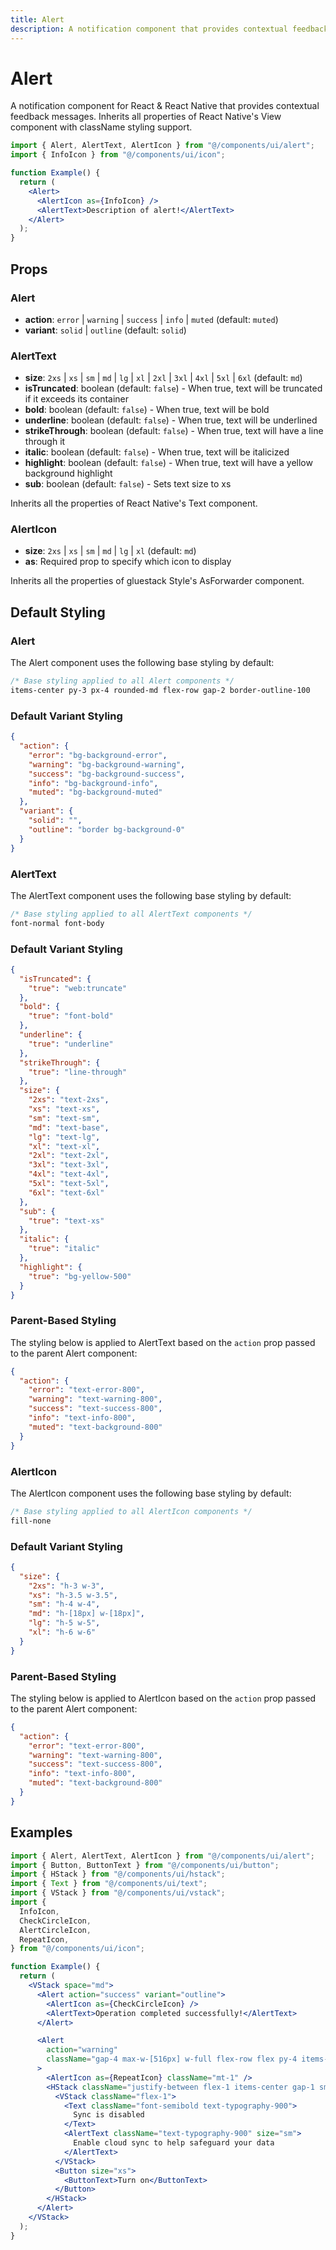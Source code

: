 ```yaml
---
title: Alert
description: A notification component that provides contextual feedback messages with React Native properties.
---
```


# Alert

A notification component for React & React Native that provides contextual feedback messages. Inherits all properties of React Native's View component with className styling support.

```jsx
import { Alert, AlertText, AlertIcon } from "@/components/ui/alert";
import { InfoIcon } from "@/components/ui/icon";

function Example() {
  return (
    <Alert>
      <AlertIcon as={InfoIcon} />
      <AlertText>Description of alert!</AlertText>
    </Alert>
  );
}
```

## Props

### Alert

- **action**: `error` | `warning` | `success` | `info` | `muted` (default: `muted`)
- **variant**: `solid` | `outline` (default: `solid`)

### AlertText

- **size**: `2xs` | `xs` | `sm` | `md` | `lg` | `xl` | `2xl` | `3xl` | `4xl` | `5xl` | `6xl` (default: `md`)
- **isTruncated**: boolean (default: `false`) - When true, text will be truncated if it exceeds its container
- **bold**: boolean (default: `false`) - When true, text will be bold
- **underline**: boolean (default: `false`) - When true, text will be underlined
- **strikeThrough**: boolean (default: `false`) - When true, text will have a line through it
- **italic**: boolean (default: `false`) - When true, text will be italicized
- **highlight**: boolean (default: `false`) - When true, text will have a yellow background highlight
- **sub**: boolean (default: `false`) - Sets text size to xs

Inherits all the properties of React Native's Text component.

### AlertIcon

- **size**: `2xs` | `xs` | `sm` | `md` | `lg` | `xl` (default: `md`)
- **as**: Required prop to specify which icon to display

Inherits all the properties of gluestack Style's AsForwarder component.

## Default Styling

### Alert

<!-- BASE_STYLE_START -->

The Alert component uses the following base styling by default:

```css
/* Base styling applied to all Alert components */
items-center py-3 px-4 rounded-md flex-row gap-2 border-outline-100
```

<!-- BASE_STYLE_END -->

### Default Variant Styling

<!-- VARIANT_STYLES_START -->

```json
{
  "action": {
    "error": "bg-background-error",
    "warning": "bg-background-warning",
    "success": "bg-background-success",
    "info": "bg-background-info",
    "muted": "bg-background-muted"
  },
  "variant": {
    "solid": "",
    "outline": "border bg-background-0"
  }
}
```

<!-- VARIANT_STYLES_END -->

### AlertText

<!-- BASE_STYLE_START -->

The AlertText component uses the following base styling by default:

```css
/* Base styling applied to all AlertText components */
font-normal font-body
```

<!-- BASE_STYLE_END -->

### Default Variant Styling

<!-- VARIANT_STYLES_START -->

```json
{
  "isTruncated": {
    "true": "web:truncate"
  },
  "bold": {
    "true": "font-bold"
  },
  "underline": {
    "true": "underline"
  },
  "strikeThrough": {
    "true": "line-through"
  },
  "size": {
    "2xs": "text-2xs",
    "xs": "text-xs",
    "sm": "text-sm",
    "md": "text-base",
    "lg": "text-lg",
    "xl": "text-xl",
    "2xl": "text-2xl",
    "3xl": "text-3xl",
    "4xl": "text-4xl",
    "5xl": "text-5xl",
    "6xl": "text-6xl"
  },
  "sub": {
    "true": "text-xs"
  },
  "italic": {
    "true": "italic"
  },
  "highlight": {
    "true": "bg-yellow-500"
  }
}
```

### Parent-Based Styling

The styling below is applied to AlertText based on the `action` prop passed to the parent Alert component:

```json
{
  "action": {
    "error": "text-error-800",
    "warning": "text-warning-800",
    "success": "text-success-800",
    "info": "text-info-800",
    "muted": "text-background-800"
  }
}
```

<!-- VARIANT_STYLES_END -->

### AlertIcon

<!-- BASE_STYLE_START -->

The AlertIcon component uses the following base styling by default:

```css
/* Base styling applied to all AlertIcon components */
fill-none
```

<!-- BASE_STYLE_END -->

### Default Variant Styling

<!-- VARIANT_STYLES_START -->

```json
{
  "size": {
    "2xs": "h-3 w-3",
    "xs": "h-3.5 w-3.5",
    "sm": "h-4 w-4",
    "md": "h-[18px] w-[18px]",
    "lg": "h-5 w-5",
    "xl": "h-6 w-6"
  }
}
```

### Parent-Based Styling

The styling below is applied to AlertIcon based on the `action` prop passed to the parent Alert component:

```json
{
  "action": {
    "error": "text-error-800",
    "warning": "text-warning-800",
    "success": "text-success-800",
    "info": "text-info-800",
    "muted": "text-background-800"
  }
}
```

<!-- VARIANT_STYLES_END -->

## Examples

```jsx
import { Alert, AlertText, AlertIcon } from "@/components/ui/alert";
import { Button, ButtonText } from "@/components/ui/button";
import { HStack } from "@/components/ui/hstack";
import { Text } from "@/components/ui/text";
import { VStack } from "@/components/ui/vstack";
import {
  InfoIcon,
  CheckCircleIcon,
  AlertCircleIcon,
  RepeatIcon,
} from "@/components/ui/icon";

function Example() {
  return (
    <VStack space="md">
      <Alert action="success" variant="outline">
        <AlertIcon as={CheckCircleIcon} />
        <AlertText>Operation completed successfully!</AlertText>
      </Alert>

      <Alert
        action="warning"
        className="gap-4 max-w-[516px] w-full flex-row flex py-4 items-start self-center"
      >
        <AlertIcon as={RepeatIcon} className="mt-1" />
        <HStack className="justify-between flex-1 items-center gap-1 sm:gap-8">
          <VStack className="flex-1">
            <Text className="font-semibold text-typography-900">
              Sync is disabled
            </Text>
            <AlertText className="text-typography-900" size="sm">
              Enable cloud sync to help safeguard your data
            </AlertText>
          </VStack>
          <Button size="xs">
            <ButtonText>Turn on</ButtonText>
          </Button>
        </HStack>
      </Alert>
    </VStack>
  );
}
```
